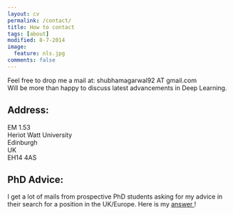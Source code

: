 ```yaml
---
layout: cv
permalink: /contact/
title: How to contact
tags: [about]
modified: 8-7-2014
image:
  feature: nls.jpg
comments: false
---
```



<section>

Feel free to drop me a mail at:
shubhamagarwal92 AT gmail.com
<br />
Will be more than happy to discuss latest advancements in Deep Learning.
<br />

<h2>Address:</h2>
EM 1.53
<br />
Heriot Watt University
<br />
Edinburgh
<br />
UK
<br />
EH14 4AS

<h2>PhD Advice:</h2>
I get a lot of mails from prospective PhD students asking for my advice in their search for a position in the UK/Europe. Here is my <a href="https://twitter.com/shubhamag1992/status/1338049861640318980">answer </a>!

</section>


    

